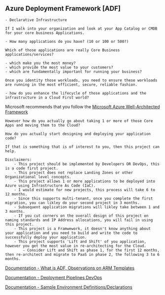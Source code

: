 
## Azure Deployment Framework [ADF] 
    - Declarative Infrastructure
    
    If I walk into your organization and look at your App Catalog or CMDB for your core business Applications.
    
    - How many applications do you have? (10 or 100 or 500?)
    
    Which of those applications are really Core Business applications/services?
    
    - which make you the most money?
    - which provide the most value to your customers?
    - which are fundamentally important for running your business?
    
    Once you identity those workloads, you need to ensure these workloads are running in the most efficient, secure, reliable fashion.

    - how do you enhance the lifecycle of those applications and the infrastructure in a Cloud First world?


Microsoft recommends that you follow the [Microsoft Azure Well-Architected Framework](https://docs.microsoft.com/en-us/azure/architecture/framework)

    However how do you actually go about taking 1 or more of those Core Apps and moving them to the Cloud? 
    
    How do you actually start designing and deploying your application code?

    If that is something that is of interest to you, then this project can help.

    Disclaimers: 
        - This project should be implemented by Developers OR DevOps, this is a code first project.
        - This project does not replace Landing Zones or other Organizational level concepts.
        - This project allows 1 or more applications to be deployed into Azure using Infrastructure As Code (IaC).
        - I would estimate for new projects, this process will take 6 to 12 months.
        - Since this supports multi-tenant, once you complete the first migration, you can likley do your second project in 3 months.
        - Subsequent application migrations will likley take between 1 and 3 months.
        - If you cut corners on the overall design of this project on naming standards and IP Address allocations, you will fail in using this project.
        - This project is a Framwework, it doesn't know anything about your application and you need to build and write the code to successfully deploy your application.
        - This project supports 'Lift and Shift' of you application, however you get the most value in re-architecting for the Cloud.
            - Consider Lift and Shift as phase 1, for the first 12 months, then re-architect and migrate to PaaS in phase 2, the following 3 to 6 months.
    
[Documentation - What is ADF, Observations on ARM Templates](./docs/ARM.md)

[Documentation - Deployment Pipelines DevOps](./docs/Deployment_Pipelines_DevOps.md)

[Documentation - Sample Environment Definitions/Declarations](./docs/Sample_Template_Files.md)




